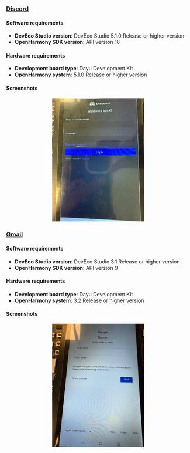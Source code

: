 ### [Discord](https://github.com/eclipse-oniro4openharmony/app-discord)  
#### Software requirements
- **DevEco Studio version**: DevEco Studio 5.1.0 Release or higher version
- **OpenHarmony SDK version**: API version 18

#### Hardware requirements
- **Development board type**: Dayu Development Kit
- **OpenHarmony system**: 5.1.0 Release or higher version

#### Screenshots
<div style="text-align: center">
    <img src='../images//communication/image1.png' width='50%'>
</div>

### [Gmail](https://github.com/eclipse-oniro4openharmony/app-gmail)  
#### Software requirements
- **DevEco Studio version**: DevEco Studio 3.1 Release or higher version
- **OpenHarmony SDK version**: API version 9

#### Hardware requirements
- **Development board type**: Dayu Development Kit
- **OpenHarmony system**: 3.2 Release or higher version

#### Screenshots
<div style="text-align: center">
    <img src='../images//communication/image2.png' width='50%'>
</div>